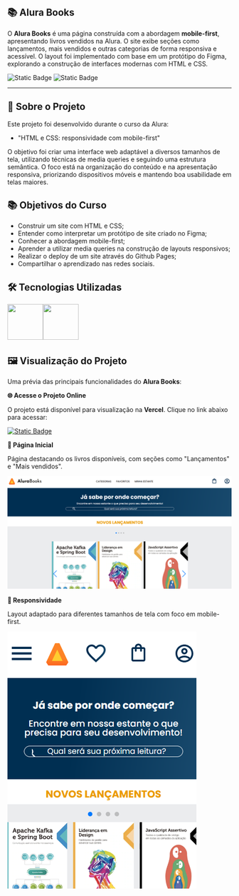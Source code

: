 ## 📚 Alura Books

O **Alura Books** é uma página construída com a abordagem **mobile-first**, apresentando livros vendidos na Alura. O site exibe seções como lançamentos, mais vendidos e outras categorias de forma responsiva e acessível. O layout foi implementado com base em um protótipo do Figma, explorando a construção de interfaces modernas com HTML e CSS.

![Static Badge](https://img.shields.io/badge/Conclu%C3%ADdo-label?style=for-the-badge&label=Status) ![Static Badge](https://img.shields.io/badge/Alura-label?style=for-the-badge&label=Curso&color=%23000080)

<hr>

## 🚀 Sobre o Projeto

Este projeto foi desenvolvido durante o curso da Alura:

* "HTML e CSS: responsividade com mobile-first"

O objetivo foi criar uma interface web adaptável a diversos tamanhos de tela, utilizando técnicas de media queries e seguindo uma estrutura semântica. O foco está na organização do conteúdo e na apresentação responsiva, priorizando dispositivos móveis e mantendo boa usabilidade em telas maiores.

## 📚 Objetivos do Curso

* Construir um site com HTML e CSS;
* Entender como interpretar um protótipo de site criado no Figma;
* Conhecer a abordagem mobile-first;
* Aprender a utilizar media queries na construção de layouts responsivos;
* Realizar o deploy de um site através do Github Pages;
* Compartilhar o aprendizado nas redes sociais.

## 🛠️ Tecnologias Utilizadas

<img src="https://cdn.jsdelivr.net/gh/devicons/devicon@latest/icons/html5/html5-original-wordmark.svg" width="80" height="80"/><img src="https://cdn.jsdelivr.net/gh/devicons/devicon@latest/icons/css3/css3-original-wordmark.svg" width="80" height="80"/>

## 🖼️ Visualização do Projeto

Uma prévia das principais funcionalidades do **Alura Books**:

**🌐 Acesse o Projeto Online**

O projeto está disponível para visualização na **Vercel**. Clique no link abaixo para acessar:

<a href="https://alurabooks-kappa-lime.vercel.app/" target="_blank">![Static Badge](https://img.shields.io/badge/Vercel-project?style=for-the-badge&color=A91079)</a>

**🧾 Página Inicial**

Página destacando os livros disponíveis, com seções como "Lançamentos" e "Mais vendidos".

![Página Inicial](assets/images/alura-books-home.png)

**📱 Responsividade**

Layout adaptado para diferentes tamanhos de tela com foco em mobile-first.

![Reponsividade](assets/images/alura-books-responsivity.png)
